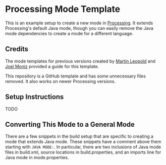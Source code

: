 # Processing Mode Template
This is an example setup to create a new mode in [Processing](https://processing.org/). It extends Processing's default Java mode, though you can easily remove the Java mode dependencies to create a mode for a different language.

## Credits
The mode templates for previous versions created by [Martin Leopold](https://github.com/martinleopold/TemplateMode) and [Joel Moniz](https://github.com/joelmoniz/TemplateMode/tree/3.0-compatibility) provided a guide for this template.

This repository is a GitHub template and has some unnecessary files removed. It also works on newer Processing versions.

## Setup Instructions
TODO

## Converting This Mode to a General Mode
There are a few snippets in the build setup that are specific to creating a mode that extends Java mode. These snippets have a comment above them starting with `JAVA MODE:`. In particular, there are two inclusions of Java mode files in build.xml, source locations in build.properties, and an imports line for Java mode in mode.properties.